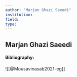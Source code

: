 ```yaml
---
author: "Marjan Ghazi Saeedi"
institution:
field:
type:
---
```


## Marjan Ghazi Saeedi
#### Bibliography:

![[@Mousavinasab2021-eg]]